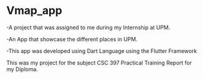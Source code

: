 # Vmap_app
-A project that was assigned to me during my Internship at UPM.

-An App that showcase the different places in UPM.

-This app was developed using Dart Language using the Flutter Framework

This was my project for the subject CSC 397 Practical Training Report for my Diploma.


